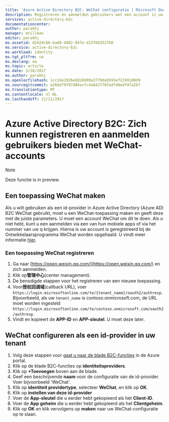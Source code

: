 ```yaml
---
title: 'Azure Active Directory B2C: WeChat configuratie | Microsoft Docs'
description: Registreren en aanmelden gebruikers met een account in uw toepassingen die zijn beveiligd met Azure Active Directory B2C WeChat bieden.
services: active-directory-b2c
documentationcenter: 
author: parakhj
manager: mtillman
editor: parakhj
ms.assetid: d2424c66-ba68-4d82-847e-d137683527b0
ms.service: active-directory-b2c
ms.workload: identity
ms.tgt_pltfrm: na
ms.devlang: na
ms.topic: article
ms.date: 3/26/2017
ms.author: parakhj
ms.openlocfilehash: 1cc1de1926edd28d09a3779da9595ef22491d0d9
ms.sourcegitcommit: e266df9f97d04acfc4a843770fadfd8edf4fa2b7
ms.translationtype: MT
ms.contentlocale: nl-NL
ms.lasthandoff: 12/11/2017
---
```

# <a name="azure-active-directory-b2c-provide-sign-up-and-sign-in-to-consumers-with-wechat-accounts"></a>Azure Active Directory B2C: Zich kunnen registreren en aanmelden gebruikers bieden met WeChat-accounts

> [!NOTE]
> Deze functie is in preview.
> 

## <a name="create-a-wechat-application"></a>Een toepassing WeChat maken

Als u wilt gebruiken als een id-provider in Azure Active Directory (Azure AD) B2C WeChat gebruikt, moet u een WeChat-toepassing maken en geeft deze met de juiste parameters. U moet een account WeChat om dit te doen. Als u niet hebt, kunt u een aanmelden via een van hun mobiele apps of via het nummer van uw q krijgen. Hierna is uw account is geregistreerd bij de Ontwikkelaarsprogramma WeChat worden opgehaald. U vindt meer informatie [hier](http://kf.qq.com/faq/161220Brem2Q161220uUjERB.html).

### <a name="register-a-wechat-application"></a>Een toepassing WeChat registreren

1. Ga naar [https://open.weixin.qq.com/](https://open.weixin.qq.com/) en zich aanmelden.
2. Klik op**管理中心**(center management).
3. De benodigde stappen voor het registreren van een nieuwe toepassing.
4. Voor**授权回调域**(callback URL), voer `https://login.microsoftonline.com/te/{tenant_name}/oauth2/authresp`. Bijvoorbeeld, als uw `tenant_name` is contoso.onmicrosoft.com, de URL moet worden ingesteld `https://login.microsoftonline.com/te/contoso.onmicrosoft.com/oauth2/authresp`.
5. Vindt en kopieert de **APP-ID** en **APP-sleutel**. U moet deze later.

## <a name="configure-wechat-as-an-identity-provider-in-your-tenant"></a>WeChat configureren als een id-provider in uw tenant
1. Volg deze stappen voor [gaat u naar de blade B2C-functies](active-directory-b2c-app-registration.md#navigate-to-b2c-settings) in de Azure portal.
2. Klik op de blade B2C-functies op **identiteitsproviders**.
3. Klik op **+Toevoegen** boven aan de blade.
4. Geef een beschrijvende **naam** voor de configuratie van de id-provider. Voer bijvoorbeeld 'WeChat'.
5. Klik op **identiteit providertype**, selecteer **WeChat**, en klik op **OK**.
6. Klik op **instellen van deze id-provider**
7. Voer de **App-sleutel** die u eerder hebt gekopieerd als het **Client-ID**.
8. Voer de **App geheim** die u eerder hebt gekopieerd als het **Clientgeheim**.
9. Klik op **OK** en klik vervolgens op **maken** naar uw WeChat-configuratie op te slaan.

